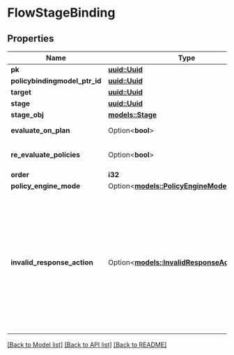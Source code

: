 # FlowStageBinding

## Properties

Name | Type | Description | Notes
------------ | ------------- | ------------- | -------------
**pk** | [**uuid::Uuid**](uuid::Uuid.md) |  | [readonly]
**policybindingmodel_ptr_id** | [**uuid::Uuid**](uuid::Uuid.md) |  | [readonly]
**target** | [**uuid::Uuid**](uuid::Uuid.md) |  | 
**stage** | [**uuid::Uuid**](uuid::Uuid.md) |  | 
**stage_obj** | [**models::Stage**](Stage.md) |  | [readonly]
**evaluate_on_plan** | Option<**bool**> | Evaluate policies during the Flow planning process. | [optional]
**re_evaluate_policies** | Option<**bool**> | Evaluate policies when the Stage is present to the user. | [optional]
**order** | **i32** |  | 
**policy_engine_mode** | Option<[**models::PolicyEngineMode**](PolicyEngineMode.md)> |  | [optional]
**invalid_response_action** | Option<[**models::InvalidResponseActionEnum**](InvalidResponseActionEnum.md)> | Configure how the flow executor should handle an invalid response to a challenge. RETRY returns the error message and a similar challenge to the executor. RESTART restarts the flow from the beginning, and RESTART_WITH_CONTEXT restarts the flow while keeping the current context.  * `retry` - Retry * `restart` - Restart * `restart_with_context` - Restart With Context | [optional]

[[Back to Model list]](../README.md#documentation-for-models) [[Back to API list]](../README.md#documentation-for-api-endpoints) [[Back to README]](../README.md)


